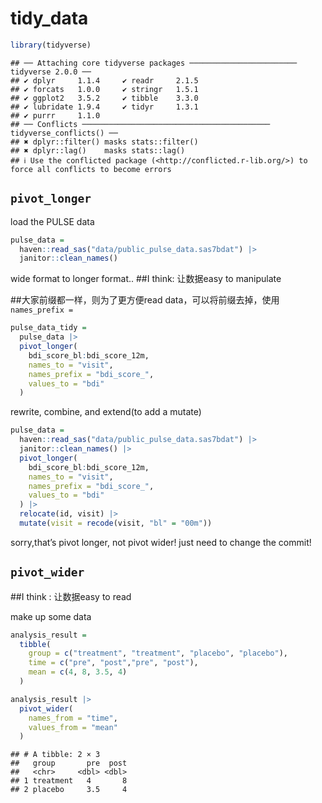 tidy_data
================

``` r
library(tidyverse)
```

    ## ── Attaching core tidyverse packages ──────────────────────── tidyverse 2.0.0 ──
    ## ✔ dplyr     1.1.4     ✔ readr     2.1.5
    ## ✔ forcats   1.0.0     ✔ stringr   1.5.1
    ## ✔ ggplot2   3.5.2     ✔ tibble    3.3.0
    ## ✔ lubridate 1.9.4     ✔ tidyr     1.3.1
    ## ✔ purrr     1.1.0     
    ## ── Conflicts ────────────────────────────────────────── tidyverse_conflicts() ──
    ## ✖ dplyr::filter() masks stats::filter()
    ## ✖ dplyr::lag()    masks stats::lag()
    ## ℹ Use the conflicted package (<http://conflicted.r-lib.org/>) to force all conflicts to become errors

## `pivot_longer`

load the PULSE data

``` r
pulse_data =
  haven::read_sas("data/public_pulse_data.sas7bdat") |> 
  janitor::clean_names()
```

wide format to longer format.. \##I think: 让数据easy to manipulate

\##大家前缀都一样，则为了更方便read
data，可以将前缀去掉，使用`names_prefix =`

``` r
pulse_data_tidy =
  pulse_data |>
  pivot_longer(
    bdi_score_bl:bdi_score_12m,
    names_to = "visit",
    names_prefix = "bdi_score_",
    values_to = "bdi"
  )
```

rewrite, combine, and extend(to add a mutate)

``` r
pulse_data =
  haven::read_sas("data/public_pulse_data.sas7bdat") |> 
  janitor::clean_names() |>
  pivot_longer(
    bdi_score_bl:bdi_score_12m,
    names_to = "visit",
    names_prefix = "bdi_score_",
    values_to = "bdi"
  ) |>
  relocate(id, visit) |> 
  mutate(visit = recode(visit, "bl" = "00m"))
```

sorry,that’s pivot longer, not pivot wider! just need to change the
commit!

## `pivot_wider`

\##I think : 让数据easy to read

make up some data

``` r
analysis_result =
  tibble(
    group = c("treatment", "treatment", "placebo", "placebo"),
    time = c("pre", "post","pre", "post"),
    mean = c(4, 8, 3.5, 4)
  )

analysis_result |> 
  pivot_wider(
    names_from = "time",
    values_from = "mean"
  )
```

    ## # A tibble: 2 × 3
    ##   group       pre  post
    ##   <chr>     <dbl> <dbl>
    ## 1 treatment   4       8
    ## 2 placebo     3.5     4
